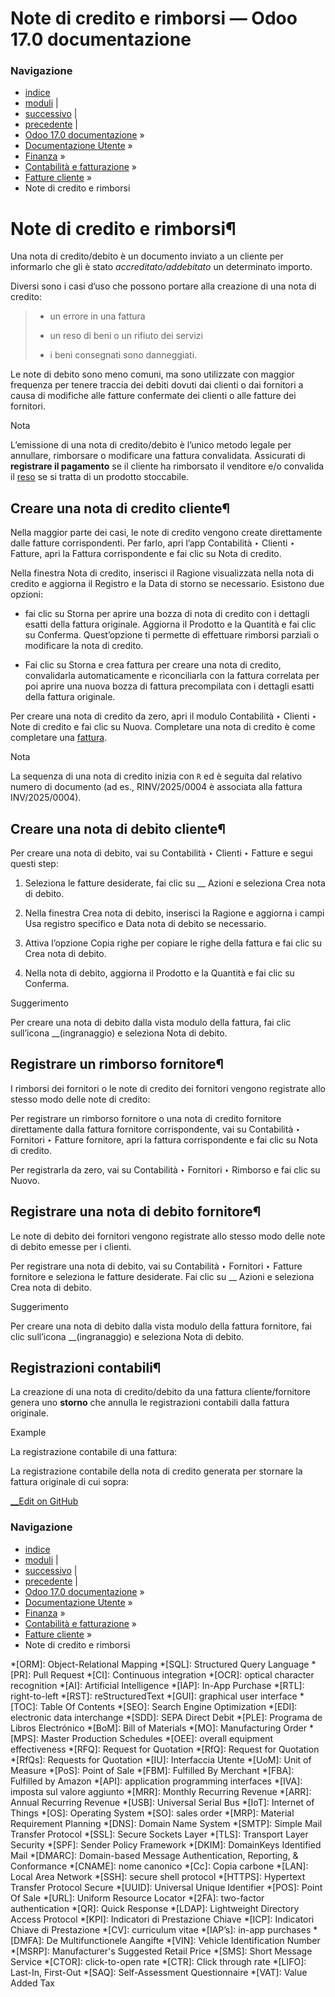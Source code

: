 # Note di credito e rimborsi — Odoo 17.0 documentazione

### Navigazione

  * [indice](../../../../genindex.html "Indice generale")
  * [moduli](../../../../py-modindex.html "Indice del modulo Python") |
  * [successivo](cash_rounding.html "Arrotondamento di cassa") |
  * [precedente](cash_discounts.html "Sconti di cassa e riduzioni fiscali") |
  * [Odoo 17.0 documentazione](../../../../index-2.html) »
  * [Documentazione Utente](../../../../applications.html) »
  * [Finanza](../../../finance.html) »
  * [Contabilità e fatturazione](../../accounting.html) »
  * [Fatture cliente](../customer_invoices.html) »
  * Note di credito e rimborsi



# Note di credito e rimborsi¶

Una nota di credito/debito è un documento inviato a un cliente per informarlo che gli è stato _accreditato/addebitato_ un determinato importo.

Diversi sono i casi d’uso che possono portare alla creazione di una nota di credito:

>   * un errore in una fattura
> 
>   * un reso di beni o un rifiuto dei servizi
> 
>   * i beni consegnati sono danneggiati.
> 
> 


Le note di debito sono meno comuni, ma sono utilizzate con maggior frequenza per tenere traccia dei debiti dovuti dai clienti o dai fornitori a causa di modifiche alle fatture confermate dei clienti o alle fatture dei fornitori.

Nota

L’emissione di una nota di credito/debito è l’unico metodo legale per annullare, rimborsare o modificare una fattura convalidata. Assicurati di **registrare il pagamento** se il cliente ha rimborsato il venditore e/o convalida il [reso](../../../sales/sales/products_prices/returns.html) se si tratta di un prodotto stoccabile.

## Creare una nota di credito cliente¶

Nella maggior parte dei casi, le note di credito vengono create direttamente dalle fatture corrispondenti. Per farlo, apri l’app Contabilità ‣ Clienti ‣ Fatture, apri la Fattura corrispondente e fai clic su Nota di credito.

Nella finestra Nota di credito, inserisci il Ragione visualizzata nella nota di credito e aggiorna il Registro e la Data di storno se necessario. Esistono due opzioni:

  * fai clic su Storna per aprire una bozza di nota di credito con i dettagli esatti della fattura originale. Aggiorna il Prodotto e la Quantità e fai clic su Conferma. Quest’opzione ti permette di effettuare rimborsi parziali o modificare la nota di credito.

  * Fai clic su Storna e crea fattura per creare una nota di credito, convalidarla automaticamente e riconciliarla con la fattura correlata per poi aprire una nuova bozza di fattura precompilata con i dettagli esatti della fattura originale.




Per creare una nota di credito da zero, apri il modulo Contabilità ‣ Clienti ‣ Note di credito e fai clic su Nuova. Completare una nota di credito è come completare una [fattura](../customer_invoices.html#accounting-invoice-creation).

Nota

La sequenza di una nota di credito inizia con `R` ed è seguita dal relativo numero di documento (ad es., RINV/2025/0004 è associata alla fattura INV/2025/0004).

## Creare una nota di debito cliente¶

Per creare una nota di debito, vai su Contabilità ‣ Clienti ‣ Fatture e segui questi step:

  1. Seleziona le fatture desiderate, fai clic su __ Azioni e seleziona Crea nota di debito.

  2. Nella finestra Crea nota di debito, inserisci la Ragione e aggiorna i campi Usa registro specifico e Data nota di debito se necessario.

  3. Attiva l’opzione Copia righe per copiare le righe della fattura e fai clic su Crea nota di debito.

  4. Nella nota di debito, aggiorna il Prodotto e la Quantità e fai clic su Conferma.




Suggerimento

Per creare una nota di debito dalla vista modulo della fattura, fai clic sull’icona __(ingranaggio) e seleziona Nota di debito.

## Registrare un rimborso fornitore¶

I rimborsi dei fornitori o le note di credito dei fornitori vengono registrate allo stesso modo delle note di credito:

Per registrare un rimborso fornitore o una nota di credito fornitore direttamente dalla fattura fornitore corrispondente, vai su Contabilità ‣ Fornitori ‣ Fatture fornitore, apri la fattura corrispondente e fai clic su Nota di credito.

Per registrarla da zero, vai su Contabilità ‣ Fornitori ‣ Rimborso e fai clic su Nuovo.

## Registrare una nota di debito fornitore¶

Le note di debito dei fornitori vengono registrate allo stesso modo delle note di debito emesse per i clienti.

Per registrare una nota di debito, vai su Contabilità ‣ Fornitori ‣ Fatture fornitore e seleziona le fatture desiderate. Fai clic su __ Azioni e seleziona Crea nota di debito.

Suggerimento

Per creare una nota di debito dalla vista modulo della fattura fornitore, fai clic sull’icona __(ingranaggio) e seleziona Nota di debito.

## Registrazioni contabili¶

La creazione di una nota di credito/debito da una fattura cliente/fornitore genera uno **storno** che annulla le registrazioni contabili dalla fattura originale.

Example

La registrazione contabile di una fattura:

La registrazione contabile della nota di credito generata per stornare la fattura originale di cui sopra:

[ __Edit on GitHub](https://github.com/odoo/documentation/edit/17.0/content/applications/finance/accounting/customer_invoices/credit_notes.rst)

### Navigazione

  * [indice](../../../../genindex.html "Indice generale")
  * [moduli](../../../../py-modindex.html "Indice del modulo Python") |
  * [successivo](cash_rounding.html "Arrotondamento di cassa") |
  * [precedente](cash_discounts.html "Sconti di cassa e riduzioni fiscali") |
  * [Odoo 17.0 documentazione](../../../../index-2.html) »
  * [Documentazione Utente](../../../../applications.html) »
  * [Finanza](../../../finance.html) »
  * [Contabilità e fatturazione](../../accounting.html) »
  * [Fatture cliente](../customer_invoices.html) »
  * Note di credito e rimborsi


  *[ORM]: Object-Relational Mapping
  *[SQL]: Structured Query Language
  *[PR]: Pull Request
  *[CI]: Continuous integration
  *[OCR]: optical character recognition
  *[AI]: Artificial Intelligence
  *[IAP]: In-App Purchase
  *[RTL]: right-to-left
  *[RST]: reStructuredText
  *[GUI]: graphical user interface
  *[TOC]: Table Of Contents
  *[SEO]: Search Engine Optimization
  *[EDI]: electronic data interchange
  *[SDD]: SEPA Direct Debit
  *[PLE]: Programa de Libros Electrónico
  *[BoM]: Bill of Materials
  *[MO]: Manufacturing Order
  *[MPS]: Master Production Schedules
  *[OEE]: overall equipment effectiveness
  *[RFQ]: Request for Quotation
  *[RfQ]: Request for Quotation
  *[RfQs]: Requests for Quotation
  *[IU]: Interfaccia Utente
  *[UoM]: Unit of Measure
  *[PoS]: Point of Sale
  *[FBM]: Fulfilled By Merchant
  *[FBA]: Fulfilled by Amazon
  *[API]: application programming interfaces
  *[IVA]: imposta sul valore aggiunto
  *[MRR]: Monthly Recurring Revenue
  *[ARR]: Annual Recurring Revenue
  *[USB]: Universal Serial Bus
  *[IoT]: Internet of Things
  *[OS]: Operating System
  *[SO]: sales order
  *[MRP]: Material Requirement Planning
  *[DNS]: Domain Name System
  *[SMTP]: Simple Mail Transfer Protocol
  *[SSL]: Secure Sockets Layer
  *[TLS]: Transport Layer Security
  *[SPF]: Sender Policy Framework
  *[DKIM]: DomainKeys Identified Mail
  *[DMARC]: Domain-based Message Authentication, Reporting, & Conformance
  *[CNAME]: nome canonico
  *[Cc]: Copia carbone
  *[LAN]: Local Area Network
  *[SSH]: secure shell protocol
  *[HTTPS]: Hypertext Transfer Protocol Secure
  *[UUID]: Universal Unique Identifier
  *[POS]: Point Of Sale
  *[URL]: Uniform Resource Locator
  *[2FA]: two-factor authentication
  *[QR]: Quick Response
  *[LDAP]: Lightweight Directory Access Protocol
  *[KPI]: Indicatori di Prestazione Chiave
  *[ICP]: Indicatori Chiave di Prestazione
  *[CV]: curriculum vitae
  *[IAP’s]: in-app purchases
  *[DMFA]: De Multifunctionele Aangifte
  *[VIN]: Vehicle Identification Number
  *[MSRP]: Manufacturer's Suggested Retail Price
  *[SMS]: Short Message Service
  *[CTOR]: click-to-open rate
  *[CTR]: Click through rate
  *[LIFO]: Last-In, First-Out
  *[SAQ]: Self-Assessment Questionnaire
  *[VAT]: Value Added Tax